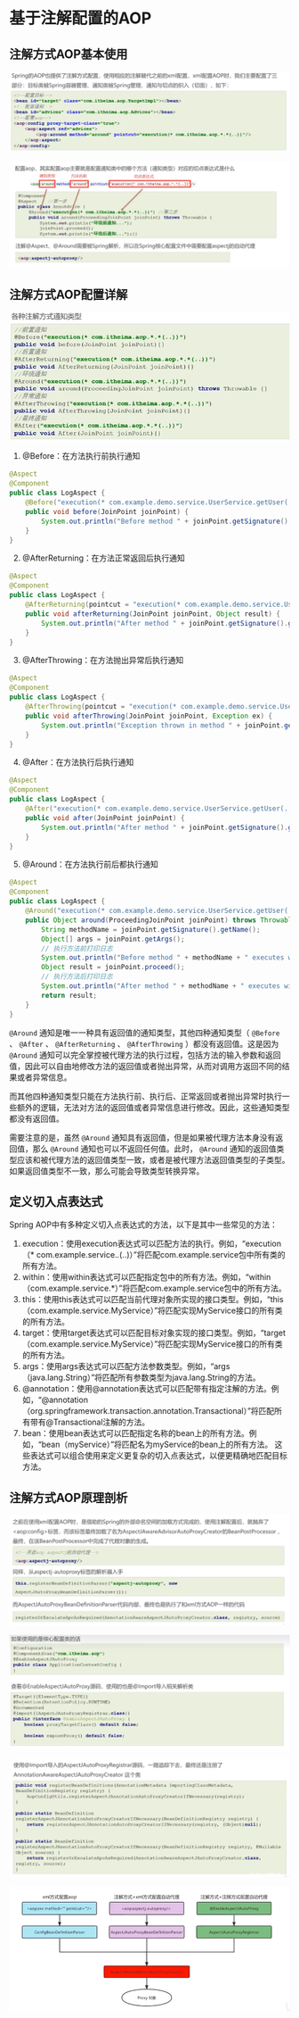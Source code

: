 # 基于注解配置的AOP

## 注解方式AOP基本使用

![1685410800755](image/23-05-30-基于注解配置的AOP/1685410800755.png)

![1685411791425](image/23-05-30-基于注解配置的AOP/1685411791425.png)

## 注解方式AOP配置详解

![1685411811475](image/23-05-30-基于注解配置的AOP/1685411811475.png)

1. @Before：在方法执行前执行通知

```java
@Aspect
@Component
public class LogAspect {
    @Before("execution(* com.example.demo.service.UserService.getUser(..))")
    public void before(JoinPoint joinPoint) {
        System.out.println("Before method " + joinPoint.getSignature().getName() + " executes");
    }
}
```

2. @AfterReturning：在方法正常返回后执行通知

```java
@Aspect
@Component
public class LogAspect {
    @AfterReturning(pointcut = "execution(* com.example.demo.service.UserService.getUser(..))", returning = "result")
    public void afterReturning(JoinPoint joinPoint, Object result) {
        System.out.println("After method " + joinPoint.getSignature().getName() + " executes with result: " + result);
    }
}
```

3. @AfterThrowing：在方法抛出异常后执行通知

```java
@Aspect
@Component
public class LogAspect {
    @AfterThrowing(pointcut = "execution(* com.example.demo.service.UserService.getUser(..))", throwing = "ex")
    public void afterThrowing(JoinPoint joinPoint, Exception ex) {
        System.out.println("Exception thrown in method " + joinPoint.getSignature().getName() + ": " + ex.getMessage());
    }
}
```

4. @After：在方法执行后执行通知

```java
@Aspect
@Component
public class LogAspect {
    @After("execution(* com.example.demo.service.UserService.getUser(..))")
    public void after(JoinPoint joinPoint) {
        System.out.println("After method " + joinPoint.getSignature().getName() + " executes");
    }
}
```

5. @Around：在方法执行前后都执行通知

```java
@Aspect
@Component
public class LogAspect {
    @Around("execution(* com.example.demo.service.UserService.getUser(..))")
    public Object around(ProceedingJoinPoint joinPoint) throws Throwable {
        String methodName = joinPoint.getSignature().getName();
        Object[] args = joinPoint.getArgs();
        // 执行方法前打印日志
        System.out.println("Before method " + methodName + " executes with args: " + Arrays.toString(args));
        Object result = joinPoint.proceed();
        // 执行方法后打印日志
        System.out.println("After method " + methodName + " executes with result: " + result);
        return result;
    }
}
```

`@Around`  通知是唯一一种具有返回值的通知类型，其他四种通知类型（ `@Before` 、 `@After` 、 `@AfterReturning` 、 `@AfterThrowing` ）都没有返回值。这是因为  `@Around`  通知可以完全掌控被代理方法的执行过程，包括方法的输入参数和返回值，因此可以自由地修改方法的返回值或者抛出异常，从而对调用方返回不同的结果或者异常信息。

而其他四种通知类型只能在方法执行前、执行后、正常返回或者抛出异常时执行一些额外的逻辑，无法对方法的返回值或者异常信息进行修改。因此，这些通知类型都没有返回值。

需要注意的是，虽然  `@Around`  通知具有返回值，但是如果被代理方法本身没有返回值，那么  `@Around`  通知也可以不返回任何值。此时， `@Around`  通知的返回值类型应该和被代理方法的返回值类型一致，或者是被代理方法返回值类型的子类型。如果返回值类型不一致，那么可能会导致类型转换异常。

## 定义切入点表达式

Spring AOP中有多种定义切入点表达式的方法，以下是其中一些常见的方法：

1. execution：使用execution表达式可以匹配方法的执行。例如，“execution（* com.example.service.*.*(..)）”将匹配com.example.service包中所有类的所有方法。
2. within：使用within表达式可以匹配指定包中的所有方法。例如，“within（com.example.service.*）”将匹配com.example.service包中的所有方法。
3. this：使用this表达式可以匹配当前代理对象所实现的接口类型。例如，“this（com.example.service.MyService）”将匹配实现MyService接口的所有类的所有方法。
4. target：使用target表达式可以匹配目标对象实现的接口类型。例如，“target（com.example.service.MyService）”将匹配实现MyService接口的所有类的所有方法。
5. args：使用args表达式可以匹配方法参数类型。例如，“args（java.lang.String）”将匹配所有参数类型为java.lang.String的方法。
6. @annotation：使用@annotation表达式可以匹配带有指定注解的方法。例如，“@annotation（org.springframework.transaction.annotation.Transactional）”将匹配所有带有@Transactional注解的方法。
7. bean：使用bean表达式可以匹配指定名称的bean上的所有方法。例如，“bean（myService）”将匹配名为myService的bean上的所有方法。
   这些表达式可以组合使用来定义更复杂的切入点表达式，以便更精确地匹配目标方法。

## 注解方式AOP原理剖析

![1685416350332](image/23-05-30-基于注解配置的AOP/1685416350332.png)

![1685416375506](image/23-05-30-基于注解配置的AOP/1685416375506.png)

![1685416382985](image/23-05-30-基于注解配置的AOP/1685416382985.png)

![1685416392010](image/23-05-30-基于注解配置的AOP/1685416392010.png)
